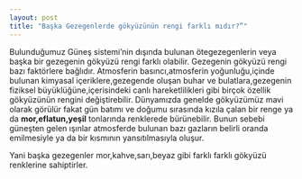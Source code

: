 ```yaml
---
layout: post
title: "Başka Gezegenlerde gökyüzünün rengi farklı mıdır?”"
---
```


Bulunduğumuz Güneş sistemi’nin dışında bulunan ötegezegenlerin veya başka bir gezegenin gökyüzü rengi farklı olabilir.
Gezegenin gökyüzü rengi bazı faktörlere bağlıdır. Atmosferin basıncı,atmosferin yoğunluğu,içinde bulunan kimyasal içeriklere,gezegende oluşan buhar ve bulatlara,gezegenin fiziksel büyüklüğüne,içerisindeki canlı hareketlilikleri gibi birçok özellik gökyüzünün rengini değiştirebilir.
Dünyamızda genelde gökyüzümüz mavi olarak görülür fakat gün batımı ve doğumu sırasında kızıla çalan bir renge ya da **mor,eflatun,yeşil** tonlarında renklerede bürünebilir. Bunun sebebi güneşten gelen ışınlar atmosferde bulunan bazı gazların belirli oranda emilmesiyle ya da bir kısmının yansıtılmasıyla oluşur.

Yani başka gezegenler mor,kahve,sarı,beyaz gibi farklı farklı gökyüzü renklerine sahiptirler.